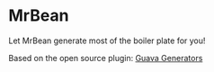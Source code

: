 
MrBean
======

Let MrBean generate most of the boiler plate for you!

Based on the open source plugin: [Guava Generators](https://github.com/seanlandsman/guavagenerators)
